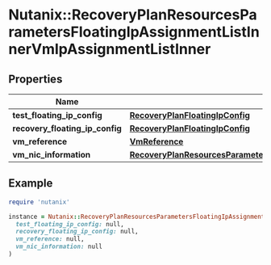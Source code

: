 # Nutanix::RecoveryPlanResourcesParametersFloatingIpAssignmentListInnerVmIpAssignmentListInner

## Properties

| Name | Type | Description | Notes |
| ---- | ---- | ----------- | ----- |
| **test_floating_ip_config** | [**RecoveryPlanFloatingIpConfig**](RecoveryPlanFloatingIpConfig.md) |  | [optional] |
| **recovery_floating_ip_config** | [**RecoveryPlanFloatingIpConfig**](RecoveryPlanFloatingIpConfig.md) |  | [optional] |
| **vm_reference** | [**VmReference**](VmReference.md) |  |  |
| **vm_nic_information** | [**RecoveryPlanResourcesParametersFloatingIpAssignmentListInnerVmIpAssignmentListInnerVmNicInformation**](RecoveryPlanResourcesParametersFloatingIpAssignmentListInnerVmIpAssignmentListInnerVmNicInformation.md) |  |  |

## Example

```ruby
require 'nutanix'

instance = Nutanix::RecoveryPlanResourcesParametersFloatingIpAssignmentListInnerVmIpAssignmentListInner.new(
  test_floating_ip_config: null,
  recovery_floating_ip_config: null,
  vm_reference: null,
  vm_nic_information: null
)
```

